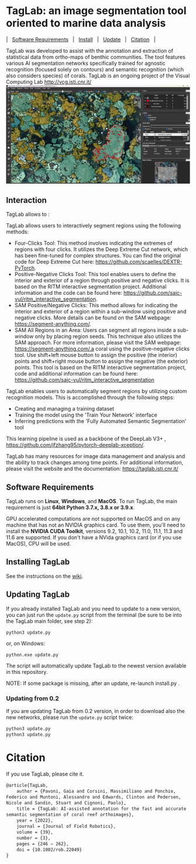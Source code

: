 # TagLab: an image segmentation tool oriented to marine data analysis

| &nbsp; [Software Requirements](#software-requirements) &nbsp; | &nbsp; [Install](#installing-taglab) &nbsp; | &nbsp; [Update](#updating-taglab) &nbsp; | &nbsp; [Citation](#citation) &nbsp; |

TagLab was developed to assist with the annotation and extraction of statistical data from ortho-maps of benthic communities. The tool features various AI segmentation networks specifically trained for agnostic recognition (focused solely on contours) and semantic recognition (which also considers species) of corals. TagLab is an ongoing project of the Visual Computing Lab http://vcg.isti.cnr.it/
![ScreenShot](screenshot.jpg)


## Interaction
TagLab allows to :


TagLab allows users to interactively segment regions using the following methods:

- Four-Clicks Tool: This method involves indicating the extremes of regions with four clicks. It utilizes the Deep Extreme Cut network, which has been fine-tuned for complex structures. You can find the original code for Deep Extreme Cut here: https://github.com/scaelles/DEXTR-PyTorch.
- Positive-Negative Clicks Tool: This tool enables users to define the interior and exterior of a region through positive and negative clicks. It is based on the RITM interactive segmentation project. Additional information and the code can be found here: https://github.com/saic-vul/ritm_interactive_segmentation.
- SAM Positive/Negative Clicks: This method allows for indicating the interior and exterior of a region within a sub-window using positive and negative clicks. More details can be found on the SAM webpage: https://segment-anything.com/.
- SAM All Regions in an Area: Users can segment all regions inside a sub-window only by placing region seeds. This technique also utilizes the SAM approach. For more information, please visit the SAM webpage: https://segment-anything.com/.a coral using the positive-negative clicks tool. Use shift+left mouse button to assign the positive (the interior) points and shift+right mouse button to assign the negative (the exterior) points. This tool is based on the RITM interactive segmentation project, code and additional information can be found here: https://github.com/saic-vul/ritm_interactive_segmentation


TagLab enables users to automatically segment regions by utilizing custom recognition models. This is accomplished through the following steps:

- Creating and managing a training dataset
- Training the model using the 'Train Your Network' interface
- Inferring predictions with the 'Fully Automated Semantic Segmentation' tool

This learning pipeline is used as a backbone of the DeepLab V3+ , https://github.com/jfzhang95/pytorch-deeplab-xception/.


TagLab has many resources for image data management and analysis and the ability to track changes among time points. For additional information, please visit the website and the documentation: https://taglab.isti.cnr.it/


## Software Requirements


TagLab runs on __Linux__, __Windows__, and __MacOS__. To run TagLab, the main requirement is just __64bit Python 3.7.x, 3.8.x or 3.9.x__.

GPU accelerated computations are not supported on MacOS and on any machine that has not an NVIDIA graphics card.
To use them, you'll need to install the __NVIDIA CUDA Toolkit__, versions 9.2, 10.1, 10.2, 11.0, 11.1, 11.3 and 11.6 are supported.
If you don't have a NVida graphics card (or if you use MacOS), CPU will be used.

## Installing TagLab

See the instructions on the [wiki](https://github.com/cnr-isti-vclab/TagLab/wiki/Install-TagLab).

## Updating TagLab

If you already installed TagLab and you need to update to a new version, you can just run the `update.py` script from the terminal (be sure to be into the TagLab main folder, see step 2):

```
python3 update.py
```
or, on Windows:

```
python.exe update.py
```

The script will automatically update TagLab to the newest version available in this repository.

NOTE: If some package is missing, after an update, re-launch install.py .

### Updating from 0.2

If you are updating TagLab from 0.2 version, in order to download also the new networks, please run the `update.py` script twice:

```
python3 update.py
python3 update.py
```


# Citation

If you use TagLab, please cite it.

```
@article{TagLab,
	author = {Pavoni, Gaia and Corsini, Massimiliano and Ponchio, Federico and Muntoni, Alessandro and Edwards, Clinton and Pedersen, Nicole and Sandin, Stuart and Cignoni, Paolo},
	title = {TagLab: AI-assisted annotation for the fast and accurate semantic segmentation of coral reef orthoimages},
	year = {2022},
	journal = {Journal of Field Robotics},
	volume = {39},
	number = {3},
	pages = {246 – 262},
	doi = {10.1002/rob.22049}
}
```
